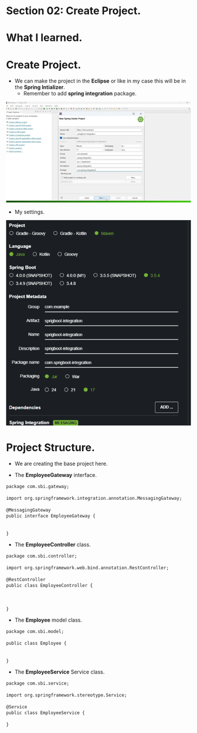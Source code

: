 
# Section 02: Create Project.

# What I learned.

# Create Project.

- We can make the project in the **Eclipse** or like in my case this will be in the **Spring Intializer**.
    - Remember to add **spring integration** package.


<div align="center">
    <img src="makingSpringIntegrationProjectInTheEclipse.png" alt="ticket" width="600">
</div>

- My settings.

<div align="center">
    <img src="sameSettingsInTheSpringInitializer.png" alt="ticket" width="600">
</div>

# Project Structure.

- We are creating the base project here.

- The **EmployeeGateway** interface.

```
package com.sbi.gateway;

import org.springframework.integration.annotation.MessagingGateway;

@MessagingGateway
public interface EmployeeGateway {

	
}
```

- The **EmployeeController** class.

```
package com.sbi.controller;

import org.springframework.web.bind.annotation.RestController;

@RestController
public class EmployeeController {



}
```

- The **Employee** model class.

```
package com.sbi.model;

public class Employee {
	

}
```

- The **EmployeeService** Service class.  

```
package com.sbi.service;

import org.springframework.stereotype.Service;

@Service
public class EmployeeService {

}
```